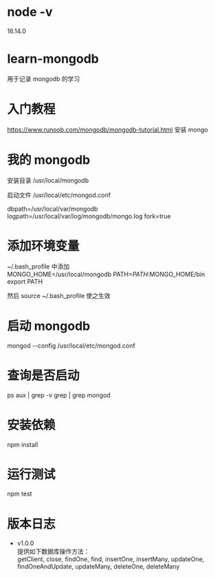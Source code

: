 # node -v

16.14.0

# learn-mongodb

用于记录 mongodb 的学习

# 入门教程

https://www.runoob.com/mongodb/mongodb-tutorial.html 安装 mongo

# 我的 mongodb

安装目录 /usr/local/mongodb

启动文件 /usr/local/etc/mongod.conf

dbpath=/usr/local/var/mongodb
logpath=/usr/local/var/log/mongodb/mongo.log
fork=true

# 添加环境变量

~/.bash_profile 中添加  
MONGO_HOME=/usr/local/mongodb
PATH=$PATH:$MONGO_HOME/bin  
export PATH

然后 source ~/.bash_profile 使之生效

# 启动 mongodb

mongod --config /usr/local/etc/mongod.conf

# 查询是否启动

ps aux | grep -v grep | grep mongod

# 安装依赖

npm install

# 运行测试

npm test

# 版本日志

- v1.0.0  
  提供如下数据库操作方法：  
  getClient, close, findOne, find, insertOne, insertMany, updateOne, findOneAndUpdate, updateMany, deleteOne, deleteMany

